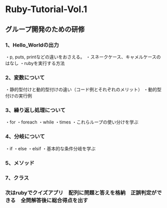 # Ruby-Tutorial-Vol.1

## グループ開発のための研修

### 1、Hello_Worldの出力
・p, puts, printなどの違いをおさえる。
・スネークケース、キャメルケースのはなし
・rubyを実行する方法

### 2、変数について
・静的型付けと動的型付けの違い（コード例とそれぞれのメリット）
・動的型付けの実行例

### 3、繰り返し処理について
・for
・foreach
・while
・times
・これらループの使い分けを学ぶ

### 4、分岐について
・if
・else
・elsif
・基本的な条件分岐を学ぶ

### 5、メソッド

### 7、クラス

### 次はrubyでクイズアプリ　配列に問題と答えを格納　正誤判定ができる　全問解答後に総合得点を出す


